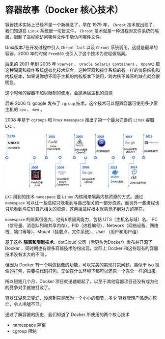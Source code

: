 # 容器故事（Docker 核心技术）

容器技术实际上已经不是一个新概念了，早在 1979 年， `Chroot` 技术就出现了，我们知道在 `Linux` 系统里一切皆文件， `Chroot` 技术就是一种进程对文件系统的隔离，限制了进程能访问哪件文件不能访问哪件文件。

Unix版本7在开发过程中引入 `Chroot Jail` 以及 `Chroot` 系统调用，这就是最早的容器。2000 年的时候 `FreeBSD` 也引入了这个技术为进程做隔离。

后来的 2001 年到 2005 年 `VServer` 、 `Oracle Solaris Containers` 、 `OpenVZ` 把这种隔离和操作系统虚拟化技术结合，这种容器和操作系统的有一样的体系结构和内核版本，如果说你想不同于主机的内核版本下使用，跨内核不兼容的缺点就会很明显。

这个时候的容器不加以限制的使用，会跑满宿主机的资源

后来 2006 年 google 发布了 `cgroup` 技术，这个技术可以配置容器可使用多少宿主机的 `cpu` 、 `mem` 。

2008 年基于 `cgroups` 和 linux `namespace` 推出了第一个最为完善的 `Linux` 容器 `LXC` 。

![技术发展史](images/story.jpg)

`LXC` 用到的技术 `namespace` 是 `Linux` 内核用来隔离内核资源的方式。通过 `namespace` 可以让一些进程只能看到与自己相关的一部分资源，而另外一些进程也只能看到与它们自己相关的资源，这两拨进程根本就感觉不到对方的存在。

`namespace` 的隔离很强大，他有6项隔离能力，包括 UTS（主机名与域）名、IPC（信号量、消息队列和共享内存）、PID（进程编号）、Network（网络设备、网络栈、端口等等）、Mount（挂载点、文件系统）、User （用户和用户组）

基于这些 **隔离和限制技术**，dotCloud 公司（后更名为Docker）发布并开源了 Docker ，同时期也有很多容器技术纷纷出现，实际上 Docker 和这些现有的容器技术没有太大的不同 。

但因为 Docker 有一个叫做镜像的功能，可以完美的实现打包问题，类似于 iso 镜像的打包，只要把代码打包，无论在什么环境下都可以还原一个完全一样的出来。

所以短短几个月，Docker 项目就迅速崛起了，以至于其他容器项目还没有成为他的竞争对手就被打败了。

容器江湖风云变幻，没想到只是因为一个小小的细节，多少 容器管理产品走向死亡，令人唏噓不已。

通过了解容器的历史，我们知道了 Docker 所使用的两个核心技术

* namespace 隔离
* cgroup 限制